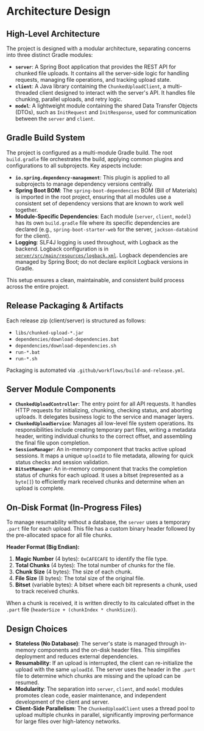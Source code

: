# Architecture Design

## High-Level Architecture

The project is designed with a modular architecture, separating concerns into three distinct Gradle modules:

- **`server`**: A Spring Boot application that provides the REST API for chunked file uploads. It contains all the server-side logic for handling requests, managing file operations, and tracking upload state.
- **`client`**: A Java library containing the `ChunkedUploadClient`, a multi-threaded client designed to interact with the server's API. It handles file chunking, parallel uploads, and retry logic.
- **`model`**: A lightweight module containing the shared Data Transfer Objects (DTOs), such as `InitRequest` and `InitResponse`, used for communication between the `server` and `client`.

## Gradle Build System

The project is configured as a multi-module Gradle build. The root `build.gradle` file orchestrates the build, applying common plugins and configurations to all subprojects. Key aspects include:

- **`io.spring.dependency-management`**: This plugin is applied to all subprojects to manage dependency versions centrally.
- **Spring Boot BOM**: The `spring-boot-dependencies` BOM (Bill of Materials) is imported in the root project, ensuring that all modules use a consistent set of dependency versions that are known to work well together.
- **Module-Specific Dependencies**: Each module (`server`, `client`, `model`) has its own `build.gradle` file where its specific dependencies are declared (e.g., `spring-boot-starter-web` for the server, `jackson-databind` for the client).
- **Logging**: SLF4J logging is used throughout, with Logback as the backend. Logback configuration is in [`server/src/main/resources/logback.xml`](server/src/main/resources/logback.xml:1). Logback dependencies are managed by Spring Boot; do not declare explicit Logback versions in Gradle.

This setup ensures a clean, maintainable, and consistent build process across the entire project.

## Release Packaging & Artifacts

Each release zip (client/server) is structured as follows:
- `libs/chunked-upload-*.jar`
- `dependencies/download-dependencies.bat`
- `dependencies/download-dependencies.sh`
- `run-*.bat`
- `run-*.sh`

Packaging is automated via `.github/workflows/build-and-release.yml`.

## Server Module Components

- **`ChunkedUploadController`**: The entry point for all API requests. It handles HTTP requests for initializing, chunking, checking status, and aborting uploads. It delegates business logic to the service and manager layers.
- **`ChunkedUploadService`**: Manages all low-level file system operations. Its responsibilities include creating temporary part files, writing a metadata header, writing individual chunks to the correct offset, and assembling the final file upon completion.
- **`SessionManager`**: An in-memory component that tracks active upload sessions. It maps a unique `uploadId` to file metadata, allowing for quick status checks and session validation.
- **`BitsetManager`**: An in-memory component that tracks the completion status of chunks for each upload. It uses a bitset (represented as a `byte[]`) to efficiently mark received chunks and determine when an upload is complete.

## On-Disk Format (In-Progress Files)

To manage resumability without a database, the `server` uses a temporary `.part` file for each upload. This file has a custom binary header followed by the pre-allocated space for all file chunks.

**Header Format (Big Endian):**
1.  **Magic Number** (4 bytes): `0xCAFECAFE` to identify the file type.
2.  **Total Chunks** (4 bytes): The total number of chunks for the file.
3.  **Chunk Size** (4 bytes): The size of each chunk.
4.  **File Size** (8 bytes): The total size of the original file.
5.  **Bitset** (variable bytes): A bitset where each bit represents a chunk, used to track received chunks.

When a chunk is received, it is written directly to its calculated offset in the `.part` file (`headerSize + (chunkIndex * chunkSize)`).

## Design Choices

- **Stateless (No Database)**: The server's state is managed through in-memory components and the on-disk header files. This simplifies deployment and reduces external dependencies.
- **Resumability**: If an upload is interrupted, the client can re-initialize the upload with the same `uploadId`. The server uses the header in the `.part` file to determine which chunks are missing and the upload can be resumed.
- **Modularity**: The separation into `server`, `client`, and `model` modules promotes clean code, easier maintenance, and independent development of the client and server.
- **Client-Side Parallelism**: The `ChunkedUploadClient` uses a thread pool to upload multiple chunks in parallel, significantly improving performance for large files over high-latency networks.

